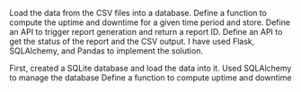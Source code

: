 Load the data from the CSV files into a database.
Define a function to compute the uptime and downtime for a given time period and store.
Define an API to trigger report generation and return a report ID.
Define an API to get the status of the report and the CSV output.
I have used Flask, SQLAlchemy, and Pandas to implement the solution.

First, created a SQLite database and load the data into it. Used SQLAlchemy to manage the database
Define a function to compute uptime and downtime
